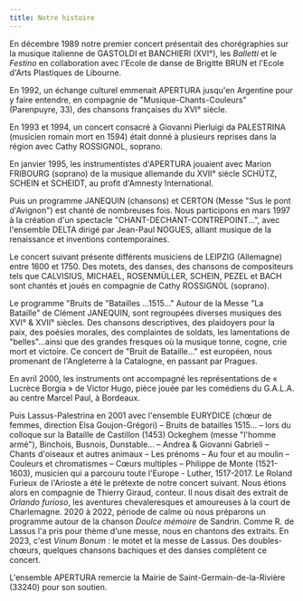 ```yaml
---
title: Notre histoire
---
```

En décembre 1989 notre premier concert présentait des chorégraphies sur la musique italienne de GASTOLDI et BANCHIERI (XVI°), les _Balletti_ et le _Festino_ en collaboration avec l'Ecole de danse de Brigitte BRUN et l'Ecole d'Arts Plastiques de Libourne.

En 1992, un échange culturel emmenait APERTURA jusqu'en Argentine pour y faire entendre, en compagnie de "Musique-Chants-Couleurs" (Parenpuyre, 33), des chansons françaises du XVI° siècle.

En 1993 et 1994, un concert consacré à Giovanni Pierluigi da PALESTRINA (musicien romain mort en 1594) était donné à plusieurs reprises dans la région avec Cathy ROSSIGNOL, soprano.

En janvier 1995, les instrumentistes d'APERTURA jouaient avec Marion FRIBOURG (soprano) de la musique allemande du XVII° siècle SCHÜTZ, SCHEIN et SCHEIDT, au profit d'Amnesty International.

Puis un programme JANEQUIN (chansons) et CERTON (Messe "Sus le pont d'Avignon") est chanté de nombreuses fois. Nous participons en mars 1997 à la création d'un spectacle "CHANT-DECHANT-CONTREPOINT...", avec l'ensemble DELTA dirigé par Jean-Paul NOGUES, alliant musique de la renaissance et inventions contemporaines.

Le concert suivant présente différents musiciens de LEIPZIG (Allemagne) entre 1600 et 1750. Des motets, des danses, des chansons de compositeurs tels que CALVISIUS, MICHAEL, ROSENMÜLLER, SCHEIN, PEZEL et BACH sont chantés et joués en compagnie de Cathy ROSSIGNOL (soprano).

Le programme "Bruits de "Batailles ...1515..." Autour de la Messe "La Bataille" de Clément JANEQUIN, sont regroupées diverses musiques des XVI° & XVII° siècles. Des chansons descriptives, des plaidoyers pour la paix, des poésies morales, des complaintes de soldats, les lamentations de "belles"...ainsi que des grandes fresques où la musique tonne, cogne, crie mort et victoire. Ce concert de "Bruit de Bataille..." est européen, nous promenant de l'Angleterre à la Catalogne, en passant par Pragues.

En avril 2000, les instruments ont accompagné les représentations de « Lucrèce Borgia » de Victor Hugo, pièce jouée par les comédiens du   G.A.L.A. au centre Marcel Paul, à Bordeaux.

Puis  Lassus-Palestrina en 2001 avec l'ensemble EURYDICE (chœur de femmes, direction Elsa Goujon-Grégori) – Bruits de batailles 1515... – lors du colloque sur la Bataille de Castillon (1453) Ockeghem (messe "l'homme armé"), Binchois, Busnois, Dunstable... – Andrea & Giovanni Gabrieli – Chants d'oiseaux et autres animaux – Les prénoms – Au four et au moulin – Couleurs et chromatismes – Cœurs multiples – Philippe de Monte (1521-1603), musicien qui a parcouru toute l'Europe - Luther, 1517-2017. 
Le Roland Furieux de l'Arioste a été le prétexte de notre concert suivant. Nous étions alors en compagnie de Thierry Giraud, conteur. Il nous disait des extrait de _Orlando furioso_, les aventures chevaleresques et amoureuses à la court de Charlemagne.
2020 à 2022, période de calme où nous préparons un programme autour de la chanson _Doulce mémoire_ de Sandrin. Comme R. de Lassus l'a pris pour thème d'une messe, nous en chantons des extraits.
En 2023, c'est _Vinum Bonum_ : le motet et la messe de Lassus. Des doubles-chœurs, quelques chansons bachiques et des danses complêtent ce concert.


L'ensemble APERTURA remercie la Mairie de Saint-Germain-de-la-Rivière (33240) pour son soutien.